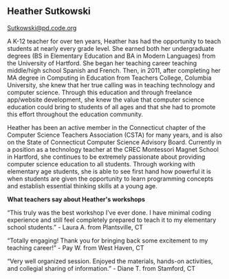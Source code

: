 ## Heather Sutkowski

[Sutkowski@pd.code.org](mailto:Sutkowski@pd.code.org)

A K-12 teacher for over ten years, Heather has had the opportunity to teach students at nearly every grade level. She earned both her undergraduate degrees (BS in Elementary Education and BA in Modern Languages) from the University of Hartford. She began her teaching career teaching middle/high school Spanish and French. Then, in 2011, after completing her MA degree in Computing in Education from Teachers College, Columbia University, she knew that her true calling was in teaching technology and computer science. Through this education and through freelance app/website development, she knew the value that computer science education could bring to students of all ages and that she had to promote this effort throughout the education community.

Heather has been an active member in the Connecticut chapter of the Computer Science Teachers Association (CSTA) for many years, and is also on the State of Connecticut Computer Science Advisory Board. Currently in a position as a technology teacher at the CREC Montessori Magnet School in Hartford, she continues to be extremely passionate about providing computer science education to all students. Through working with elementary age students, she is able to see first hand how powerful it is when students are given the opportunity to learn programming concepts and establish essential thinking skills at a young age.

**What teachers say about Heather's workshops**

“This truly was the best workshop I’ve ever done. I have minimal coding experience and still feel completely prepared to teach it to my elementary school students.” - Laura A. from Plantsville, CT

“Totally engaging! Thank you for bringing back some excitement to my teaching career!” - Pay W. from West Haven, CT

“Very well organized session. Enjoyed the materials, hands-on activities, and collegial sharing of information.” - Diane T. from Stamford, CT
